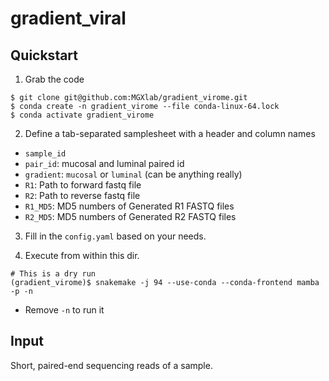 # gradient_viral

## Quickstart

1. Grab the code
```
$ git clone git@github.com:MGXlab/gradient_virome.git 
$ conda create -n gradient_virome --file conda-linux-64.lock
$ conda activate gradient_virome
```

2. Define a tab-separated samplesheet with a header and  column names
  - `sample_id`
  - `pair_id`: mucosal and luminal paired id
  - `gradient`: `mucosal` or `luminal` (can be anything really)
  - `R1`: Path to forward fastq file
  - `R2`: Path to reverse fastq file
  - `R1_MD5`: MD5 numbers of Generated R1 FASTQ files
  - `R2_MD5`: MD5 numbers of Generated R2 FASTQ files

3. Fill in the `config.yaml` based on your needs.

4. Execute from within this dir.

```
# This is a dry run
(gradient_virome)$ snakemake -j 94 --use-conda --conda-frontend mamba -p -n
```
* Remove `-n` to run it

## Input

Short, paired-end sequencing reads of a sample. 


